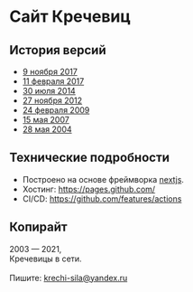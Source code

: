# Сайт Кречевиц

## История версий
- [9 ноября 2017](https://web.archive.org/web/20171109080811/https://krechi-sila.github.io/)
- [11 февраля 2017](https://web.archive.org/web/20170211025138/http://krechi-sila.narod.ru:80/)
- [30 июля 2014](https://web.archive.org/web/20140730172433/http://krechi-sila.narod.ru:80/)
- [27 ноября 2012](https://web.archive.org/web/20121127234516/http://www.krechi-sila.narod.ru:80/)
- [24 февраля 2009](https://web.archive.org/web/20090224194006/http://krechi-sila.narod.ru:80/)
- [15 мая 2007](https://web.archive.org/web/20070515143131/http://krechi-sila.narod.ru/)
- [28 мая 2004](https://web.archive.org/web/20040528031859/http://krechi-sila.narod.ru/)

## Технические подробности
- Построено на основе фреймворка [nextjs](https://nextjs.org/).
- Хостинг: https://pages.github.com/
- CI/CD: https://github.com/features/actions


## Копирайт
2003 — 2021, <br /> Кречевицы в сети.
<br />
<br />
Пишите: [krechi-sila@yandex.ru](mailto:krechi-sila@yandex.ru)
